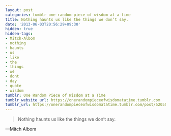 ```yaml
---
layout: post
categories: tumblr one-random-piece-of-wisdom-at-a-time
title: Nothing haunts us like the things we don’t say.
date: '2013-06-03T20:56:29+09:30'
hidden: true
hidden-tags:
- Mitch-Albom
- nothing
- haunts
- us
- like
- the
- things
- we
- dont
- day
- quote
- wisdom
tumblr: One Random Piece of Wisdom at a Time
tumblr_website_url: https://onerandompieceofwisdomatatime.tumblr.com
tumblr_url: https://onerandompieceofwisdomatatime.tumblr.com/post/52050254095/nothing-haunts-us-like-the-things-we-dont-say
---
```

> Nothing haunts us like the things we don’t say.

—Mitch Albom
